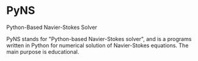 # PyNS
Python-Based Navier-Stokes Solver

PyNS stands for "Python-based Navier-Stokes solver", and is a programs written in Python for numerical solution of Navier-Stokes equations.  The main purpose is educational.

